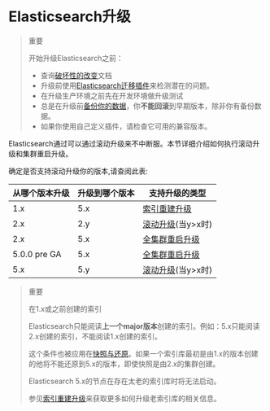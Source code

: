 # Elasticsearch升级

> 重要
>
> 开始升级Elasticsearch之前：
> * 查询[破坏性的改变](./Breaking_changes.md)文档
> * 升级前使用[Elasticsearch迁移插件](https://github.com/elastic/elasticsearch-migration/)来检测潜在的问题。
> * 在升级生产环境之前先在开发环境做升级测试
> * 总是在升级前[备份你的数据](../Modules/Snapshot_And_Restore.md)，你**不能回滚**到早期版本，除非你有备份数据。
> * 如果你使用自己定义插件，请检查它可用的兼容版本。

Elasticsearch通过可以通过滚动升级来不中断服。本节详细介绍如何执行滚动升级和集群重启升级。

确定是否支持滚动升级你的版本,请查阅此表:

从哪个版本升级 | 升级到哪个版本 | 支持升级的类型
------------|--------------|-----------------
1.x         |5.x           | [索引重建升级](./Upgrading_Elasticsearch/Reindex_to_upgrade.md)
2.x         |2.y           | [滚动升级](./Upgrading_Elasticsearch/Rolling_upgrades.md)(当y>x时)
2.x         |5.x           | [全集群重启升级](./Upgrading_Elasticsearch/Full_cluster_restart_upgrade.md)
5.0.0 pre GA|5.x           | [全集群重启升级](./Upgrading_Elasticsearch/Full_cluster_restart_upgrade.md)
5.x         |5.y           | [滚动升级](./Upgrading_Elasticsearch/Rolling_upgrades.md)(当y>x时)

> 重要
>
> 在1.x或之前创建的索引
>
> Elasticsearch只能阅读**上一个major版本**创建的索引。例如：5.x只能阅读2.x创建的索引，不能阅读1.x创建的索引。
>
> 这个条件也被应用在[快照与还原](../Modules/Snapshot_And_Restore.md)。如果一个索引库最初是由1.x的版本创建的他将不能还原到5.x的版本，即使快照是由2.x的集群创建。
>
> Elasticsearch 5.x的节点在存在太老的索引库时将无法启动。
>
> 参见[索引重建升级](./Upgrading_Elasticsearch/Reindex_to_upgrade.md)来获取更多如何升级老索引库的相关信息。